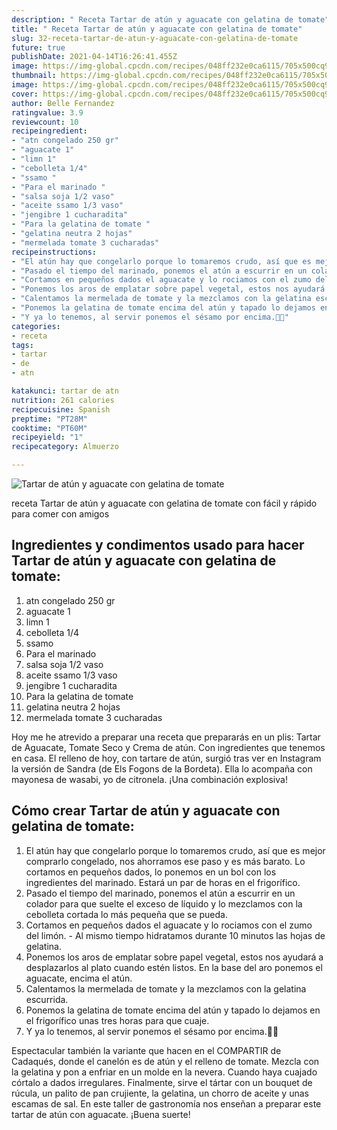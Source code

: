 ```yaml
---
description: " Receta Tartar de atún y aguacate con gelatina de tomate"
title: " Receta Tartar de atún y aguacate con gelatina de tomate"
slug: 32-receta-tartar-de-atun-y-aguacate-con-gelatina-de-tomate
future: true
publishDate: 2021-04-14T16:26:41.455Z
image: https://img-global.cpcdn.com/recipes/048ff232e0ca6115/705x500cq90/tartar-de-atun-y-aguacate-con-gelatina-de-tomate-foto-principal.jpg
thumbnail: https://img-global.cpcdn.com/recipes/048ff232e0ca6115/705x500cq90/tartar-de-atun-y-aguacate-con-gelatina-de-tomate-foto-principal.jpg
image: https://img-global.cpcdn.com/recipes/048ff232e0ca6115/705x500cq90/tartar-de-atun-y-aguacate-con-gelatina-de-tomate-foto-principal.jpg
cover: https://img-global.cpcdn.com/recipes/048ff232e0ca6115/705x500cq90/tartar-de-atun-y-aguacate-con-gelatina-de-tomate-foto-principal.jpg
author: Belle Fernandez
ratingvalue: 3.9
reviewcount: 10
recipeingredient:
- "atn congelado 250 gr"
- "aguacate 1"
- "limn 1"
- "cebolleta 1/4"
- "ssamo "
- "Para el marinado "
- "salsa soja 1/2 vaso"
- "aceite ssamo 1/3 vaso"
- "jengibre 1 cucharadita"
- "Para la gelatina de tomate "
- "gelatina neutra 2 hojas"
- "mermelada tomate 3 cucharadas"
recipeinstructions:
- "El atún hay que congelarlo porque lo tomaremos crudo, así que es mejor comprarlo congelado, nos ahorramos ese paso y es más barato. Lo cortamos en pequeños dados, lo ponemos en un bol con los ingredientes del marinado. Estará un par de horas en el frigorífico."
- "Pasado el tiempo del marinado, ponemos el atún a escurrir en un colador para que suelte el exceso de líquido y lo mezclamos con la cebolleta cortada lo más pequeña que se pueda."
- "Cortamos en pequeños dados el aguacate y lo rociamos con el zumo del limón.  Al mismo tiempo hidratamos durante 10 minutos las hojas de gelatina."
- "Ponemos los aros de emplatar sobre papel vegetal, estos nos ayudará a desplazarlos al plato cuando estén listos. En la base del aro ponemos el aguacate, encima el atún."
- "Calentamos la mermelada de tomate y la mezclamos con la gelatina escurrida."
- "Ponemos la gelatina de tomate encima del atún y tapado lo dejamos en el frigorífico unas tres horas para que cuaje."
- "Y ya lo tenemos, al servir ponemos el sésamo por encima.🍺🍺"
categories:
- receta
tags:
- tartar
- de
- atn

katakunci: tartar de atn 
nutrition: 261 calories
recipecuisine: Spanish
preptime: "PT28M"
cooktime: "PT60M"
recipeyield: "1"
recipecategory: Almuerzo

---
```



![Tartar de atún y aguacate con gelatina de tomate](https://img-global.cpcdn.com/recipes/048ff232e0ca6115/705x500cq90/tartar-de-atun-y-aguacate-con-gelatina-de-tomate-foto-principal.jpg)

receta Tartar de atún y aguacate con gelatina de tomate con fácil y rápido para comer con amigos

<!--inarticleads1-->

## Ingredientes y condimentos usado para hacer Tartar de atún y aguacate con gelatina de tomate:

1. atn congelado 250 gr
1. aguacate 1
1. limn 1
1. cebolleta 1/4
1. ssamo 
1. Para el marinado 
1. salsa soja 1/2 vaso
1. aceite ssamo 1/3 vaso
1. jengibre 1 cucharadita
1. Para la gelatina de tomate 
1. gelatina neutra 2 hojas
1. mermelada tomate 3 cucharadas

Hoy me he atrevido a preparar una receta que prepararás en un plis: Tartar de Aguacate, Tomate Seco y Crema de atún. Con ingredientes que tenemos en casa. El relleno de hoy, con tartare de atún, surgió tras ver en Instagram la versión de Sandra (de Els Fogons de la Bordeta). Ella lo acompaña con mayonesa de wasabi, yo de citronela. ¡Una combinación explosiva! 

<!--inarticleads2-->

## Cómo crear Tartar de atún y aguacate con gelatina de tomate:

1. El atún hay que congelarlo porque lo tomaremos crudo, así que es mejor comprarlo congelado, nos ahorramos ese paso y es más barato. Lo cortamos en pequeños dados, lo ponemos en un bol con los ingredientes del marinado. Estará un par de horas en el frigorífico.
1. Pasado el tiempo del marinado, ponemos el atún a escurrir en un colador para que suelte el exceso de líquido y lo mezclamos con la cebolleta cortada lo más pequeña que se pueda.
1. Cortamos en pequeños dados el aguacate y lo rociamos con el zumo del limón.  - Al mismo tiempo hidratamos durante 10 minutos las hojas de gelatina.
1. Ponemos los aros de emplatar sobre papel vegetal, estos nos ayudará a desplazarlos al plato cuando estén listos. En la base del aro ponemos el aguacate, encima el atún.
1. Calentamos la mermelada de tomate y la mezclamos con la gelatina escurrida.
1. Ponemos la gelatina de tomate encima del atún y tapado lo dejamos en el frigorífico unas tres horas para que cuaje.
1. Y ya lo tenemos, al servir ponemos el sésamo por encima.🍺🍺


Espectacular también la variante que hacen en el COMPARTIR de Cadaqués, donde el canelón es de atún y el relleno de tomate. Mezcla con la gelatina y pon a enfriar en un molde en la nevera. Cuando haya cuajado córtalo a dados irregulares. Finalmente, sirve el tártar con un bouquet de rúcula, un palito de pan crujiente, la gelatina, un chorro de aceite y unas escamas de sal. En este taller de gastronomía nos enseñan a preparar este tartar de atún con aguacate. 
¡Buena suerte!

